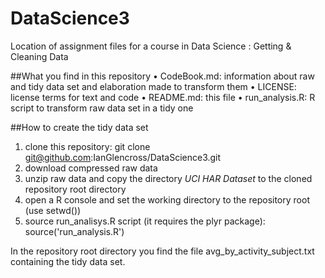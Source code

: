 # DataScience3
Location of assignment files for a course in Data Science : Getting &amp; Cleaning Data

##What you find in this repository
•	CodeBook.md: information about raw and tidy data set and elaboration made to transform them
•	LICENSE: license terms for text and code
•	README.md: this file
•	run_analysis.R: R script to transform raw data set in a tidy one

##How to create the tidy data set
1.	clone this repository: git clone git@github.com:IanGlencross/DataScience3.git
2.	download compressed raw data
3.	unzip raw data and copy the directory <i>UCI HAR Dataset</i> to the cloned repository root directory
4.	open a R console and set the working directory to the repository root (use setwd())
5.	source run_analisys.R script (it requires the plyr package): source('run_analysis.R')
	

In the repository root directory you find the file avg_by_activity_subject.txt containing the tidy data set.

